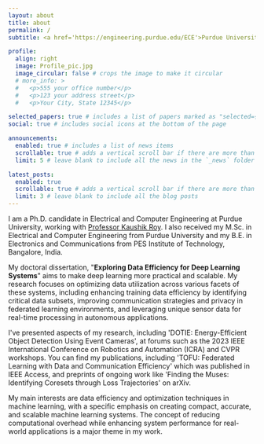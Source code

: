 ```yaml
---
layout: about
title: about
permalink: /
subtitle: <a href='https://engineering.purdue.edu/ECE'>Purdue University</a>. <a href='https://https://engineering.purdue.edu/NRL'>Nano(Neuro) Electronics Laboratory</a>.

profile:
  align: right
  image: Profile_pic.jpg
  image_circular: false # crops the image to make it circular
  # more_info: >
  #   <p>555 your office number</p>
  #   <p>123 your address street</p>
  #   <p>Your City, State 12345</p>

selected_papers: true # includes a list of papers marked as "selected={true}"
social: true # includes social icons at the bottom of the page

announcements:
  enabled: true # includes a list of news items
  scrollable: true # adds a vertical scroll bar if there are more than 3 news items
  limit: 5 # leave blank to include all the news in the `_news` folder

latest_posts:
  enabled: true
  scrollable: true # adds a vertical scroll bar if there are more than 3 new posts items
  limit: 3 # leave blank to include all the blog posts
---
```


I am a Ph.D. candidate in Electrical and Computer Engineering at Purdue University, working with [Professor Kaushik Roy](https://scholar.google.com/citations?user=to4P8KgAAAAJ&hl=en). I also received my M.Sc. in Electrical and Computer Engineering from Purdue University  and my B.E. in Electronics and Communications from PES Institute of Technology, Bangalore, India.

My doctoral dissertation, "**Exploring Data Efficiency for Deep Learning Systems**" aims to make deep learning more practical and scalable. My research focuses on optimizing data utilization across various facets of these systems, including enhancing training data efficiency by identifying critical data subsets, improving communication strategies and privacy in federated learning environments, and leveraging unique sensor data for real-time processing in autonomous applications.

I've presented aspects of my research, including 'DOTIE: Energy-Efficient Object Detection Using Event Cameras', at forums such as the 2023 IEEE International Conference on Robotics and Automation (ICRA)  and CVPR workshops. You can find my publications, including 'TOFU: Federated Learning with Data and Communication Efficiency' which was published in IEEE Access, and preprints of ongoing work like 'Finding the Muses: Identifying Coresets through Loss Trajectories' on arXiv.

My main interests are data efficiency and optimization techniques in machine learning, with a specific emphasis on creating compact, accurate, and scalable machine learning systems. The concept of reducing computational overhead while enhancing system performance for real-world applications is a major theme in my work.